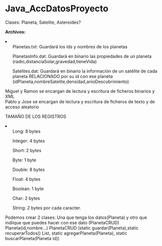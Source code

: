 <h1>Java_AccDatosProyecto</h1>

Clases: Planeta, Satelite, Asteroides?

<b>Archivos: </b>

<li>
  <ul>Planetas.txt: Guardará los ids y nombres de los planetas</ul>
  <ul>PlanetasInfo.dat: Guardará en binario las propiedades de un planeta (radio,distanciaSolar,gravedad,tieneVida)</ul>
  <ul>Satelites.dat: Guardará en binario la información de un satélite de cada planeta RELACIONADO por su id con ese planeta (idPlaneta,nombreSatelite,densidad,anioDescubrimiento)</ul>
</li>

Miguel y Ramon se encargan de lectura y escritura de ficheros binarios y XML <br>
Pablo y Jose se encargan de lectura y escritura de ficheros de texto y de acceso aleatorio

TAMAÑO DE LOS REGISTROS

<li>
  <ul>Long: 8 bytes</ul>
  <ul>Integer: 4 bytes</ul>
  <ul>Short: 2 bytes</ul>
  <ul>Byte: 1 byte</ul>
  <ul>Double: 8 bytes</ul>
  <ul>Float: 4 bytes</ul>
  <ul>Boolean: 1 byte</ul>
  <ul>Char: 2 bytes</ul>
  <ul>String: 2 bytes por cada caracter.</ul>

</li>

Podemos crear 2 clases: Una que tenga los datos(Planeta) y otro que indiique que puedes hacer con ese dato (PlanetaCRUD)
Planeta(id,nombre...)
PlanetaCRUD (static guardar(Planeta),static recuperarTodos() List<Planeta>, static agregarPlaneta(Planeta), static buscarPlaneta(Planeta id))









